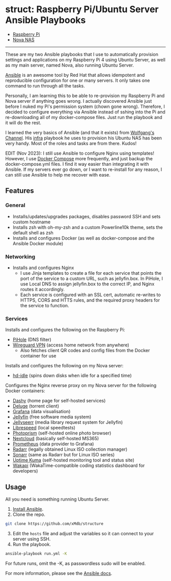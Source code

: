 # struct: Raspberry Pi/Ubuntu Server Ansible Playbooks

- [Raspberry Pi](https://github.com/xMdb/struct/tree/master/dnspi)
- [Nova NAS](https://github.com/xMdb/struct/tree/master/nova)

---

These are my two Ansible playbooks that I use to automatically provision settings and applications on my Raspberry Pi 4 using Ubuntu Server, as well as my main server, named Nova, also running Ubuntu Server.

[Ansible](https://www.ansible.com/) is an awesome tool by Red Hat that allows idempotent and reproducible configuration for one or many servers. It only takes one command to run through all the tasks.

Personally, I am learning this to be able to re-provision my Raspberry Pi and Nova server if anything goes wrong. I actually discovered Ansible just before I nuked my Pi's permission system (chown gone wrong). Therefore, I decided to configure everything via Ansible instead of sshing into the Pi and re-downloading all of my docker-compose files. Just run the playbook and it will do the rest.

I learned the very basics of Ansible (and that it exists) from [Wolfgang's Channel](https://www.youtube.com/channel/UCsnGwSIHyoYN0kiINAGUKxg). His [infra](https://github.com/notthebee/infra) playbook he uses to provision his Ubuntu NAS has been very handy. Most of the roles and tasks are from there. Kudos!

EDIT (Nov 2023): I still use Ansible to configure Nginx using templates! However, I use [Docker Compose](https://docs.docker.com/compose/) more frequently, and just backup the docker-compose.yml files. I find it way easier than integrating it with Ansible. If my servers ever go down, or I want to re-install for any reason, I can still use Ansible to help me recover with ease.

## Features

### General

- Installs/updates/upgrades packages, disables password SSH and sets custom hostname
- Installs zsh with oh-my-zsh and a custom Powerline10k theme, sets the default shell as zsh
- Installs and configures Docker (as well as docker-compose and the Ansible Docker module)

### Networking

- Installs and configures Nginx
    * I use Jinja templates to create a file for each service that points the port of the service to a custom URL, such as jellyfin.box. In PiHole, I use Local DNS to assign jellyfin.box to the correct IP, and Nginx routes it accordingly.
    * Each service is configured with an SSL cert, automatic re-writes to HTTPS, CORS and HTTS rules, and the required proxy headers for the service to function.

### Services

Installs and configures the following on the Raspberry Pi:

- [PiHole](https://github.com/pi-hole/pi-hole) (DNS filter)
- [Wireguard VPN](https://github.com/linuxserver/docker-wireguard) (access home network from anywhere)
    * Also fetches client QR codes and config files from the Docker container for use

Installs and configures the following on my Nova server:

- [hd-idle](https://github.com/adelolmo/hd-idle) (spins down disks when idle for a specified time)

Configures the Nginx reverse proxy on my Nova server for the following Docker containers:

- [Dashy](https://github.com/Lissy93/dashy) (home page for self-hosted services)
- [Deluge](https://github.com/linuxserver/docker-deluge) (torrent client)
- [Grafana](https://github.com/grafana/grafana/) (data visualisation)
- [Jellyfin](https://github.com/jellyfin/jellyfin) (free software media system)
- [Jellyseerr](https://github.com/Fallenbagel/jellyseerr) (media library request system for Jellyfin)
- [Librespeed](https://github.com/linuxserver/docker-librespeed) (local speedtests)
- [Photoprism](https://github.com/photoprism/photoprism) (self-hosted online photo browser)
- [Nextcloud](https://github.com/nextcloud/docker) (basically self-hosted MS365)
- [Prometheus](https://github.com/prometheus/prometheus) (data provider to Grafana)
- [Radarr](https://github.com/linuxserver/docker-radarr) (legally obtained Linux ISO collection manager)
- [Sonarr](https://github.com/linuxserver/docker-sonarr) (same as Radarr but for Linux ISO series)
- [Uptime Kuma](https://github.com/louislam/uptime-kuma) (self-hosted monitoring tool and status site)
- [Wakapi](https://github.com/muety/wakapi) (WakaTime-compatible coding statistics dashboard for developers)

## Usage

All you need is something running Ubuntu Server.

1. [Install Ansible](https://docs.ansible.com/ansible/latest/installation_guide/intro_installation.html#installing-ansible-on-specific-operating-systems).
2. Clone the repo.
```bash
git clone https://github.com/xMdb/structure
```
3. Edit the `hosts` file and adjust the variables so it can connect to your server using SSH.
4. Run the playbook.
```bash
ansible-playbook run.yml -K
```

For future runs, omit the -K, as passwordless sudo will be enabled.

For more information, please see the [Ansible docs](https://docs.ansible.com/).
